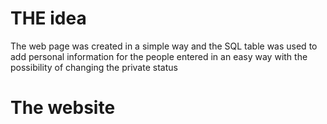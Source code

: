 # THE idea 
The web page was created in a simple way and the SQL table was used to add personal information for the people entered in an easy way with the possibility of changing the private status

# The website 
